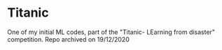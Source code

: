 # Titanic
One of my initial ML codes, part of the "Titanic- LEarning from disaster" competition.
Repo archived on 19/12/2020
